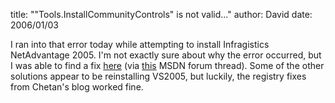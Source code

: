 
title: "\"Tools.InstallCommunityControls\" is not valid..."
author: David
date: 2006/01/03

I ran into that error today while attempting to install Infragistics NetAdvantage 2005. I'm not exactly sure about why the error occurred, but I was able to find a fix [here](http://blogs.msdn.com/chetanc/default.aspx) (via [this](http://forums.microsoft.com/MSDN/ShowPost.aspx?PageIndex=1&SiteID=1&PostID=124977) MSDN forum thread). Some of the other solutions appear to be reinstalling VS2005, but luckily, the registry fixes from Chetan's blog worked fine.
